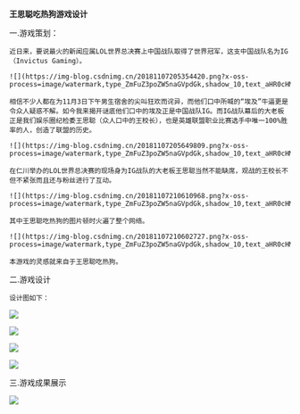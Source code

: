 **王思聪吃热狗游戏设计**

一.游戏策划：

	近日来，要说最火的新闻应属LOL世界总决赛上中国战队取得了世界冠军，这支中国战队名为IG（Invictus Gaming）。

    ![](https://img-blog.csdnimg.cn/20181107205354420.png?x-oss-process=image/watermark,type_ZmFuZ3poZW5naGVpdGk,shadow_10,text_aHR0cHM6Ly9ibG9nLmNzZG4ubmV0L3FxXzQzMjY3Nzcz,size_16,color_FFFFFF,t_70)

	相信不少人都在为11月3日下午男生宿舍的尖叫狂欢而诧异，而他们口中所喊的“埃及”牛逼更是令众人疑惑不解。如今我来揭开谜底他们口中的埃及正是中国战队IG。而IG战队幕后的大老板正是我们娱乐圈纪检委王思聪（众人口中的王校长），也是英雄联盟职业比赛选手中唯一100%胜率的人，创造了联盟的历史。
    
    ![](https://img-blog.csdnimg.cn/20181107205649809.png?x-oss-process=image/watermark,type_ZmFuZ3poZW5naGVpdGk,shadow_10,text_aHR0cHM6Ly9ibG9nLmNzZG4ubmV0L3FxXzQzMjY3Nzcz,size_16,color_FFFFFF,t_70)

	在仁川举办的LOL世界总决赛的现场身为IG战队的大老板王思聪当然不能缺席，观战的王校长不但不紧张而且还与粉丝进行了互动。
    
    ![](https://img-blog.csdnimg.cn/20181107210610968.png?x-oss-process=image/watermark,type_ZmFuZ3poZW5naGVpdGk,shadow_10,text_aHR0cHM6Ly9ibG9nLmNzZG4ubmV0L3FxXzQzMjY3Nzcz,size_16,color_FFFFFF,t_70)
    
    其中王思聪吃热狗的图片顿时火遍了整个网络。
    
    ![](https://img-blog.csdnimg.cn/20181107210602727.png?x-oss-process=image/watermark,type_ZmFuZ3poZW5naGVpdGk,shadow_10,text_aHR0cHM6Ly9ibG9nLmNzZG4ubmV0L3FxXzQzMjY3Nzcz,size_16,color_FFFFFF,t_70)

	本游戏的灵感就来自于王思聪吃热狗。

二.游戏设计

    设计图如下：

![](https://img-blog.csdnimg.cn/20181107211142185.png?x-oss-process=image/watermark,type_ZmFuZ3poZW5naGVpdGk,shadow_10,text_aHR0cHM6Ly9ibG9nLmNzZG4ubmV0L3FxXzQzMjY3Nzcz,size_16,color_FFFFFF,t_70)

![](https://img-blog.csdnimg.cn/20181107211149990.png?x-oss-process=image/watermark,type_ZmFuZ3poZW5naGVpdGk,shadow_10,text_aHR0cHM6Ly9ibG9nLmNzZG4ubmV0L3FxXzQzMjY3Nzcz,size_16,color_FFFFFF,t_70)

![](https://img-blog.csdnimg.cn/20181107211200558.png?x-oss-process=image/watermark,type_ZmFuZ3poZW5naGVpdGk,shadow_10,text_aHR0cHM6Ly9ibG9nLmNzZG4ubmV0L3FxXzQzMjY3Nzcz,size_16,color_FFFFFF,t_70)

![](https://img-blog.csdnimg.cn/20181107211211821.png?x-oss-process=image/watermark,type_ZmFuZ3poZW5naGVpdGk,shadow_10,text_aHR0cHM6Ly9ibG9nLmNzZG4ubmV0L3FxXzQzMjY3Nzcz,size_16,color_FFFFFF,t_70)

三.游戏成果展示

![](https://img-blog.csdnimg.cn/20181107213208231.gif)